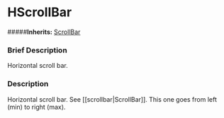 #  HScrollBar  
#####**Inherits:** [ScrollBar](class_scrollbar)

###  Brief Description  
Horizontal scroll bar.

###  Description  
Horizontal scroll bar. See [[scrollbar|ScrollBar]]. This one goes from left (min) to right (max).
